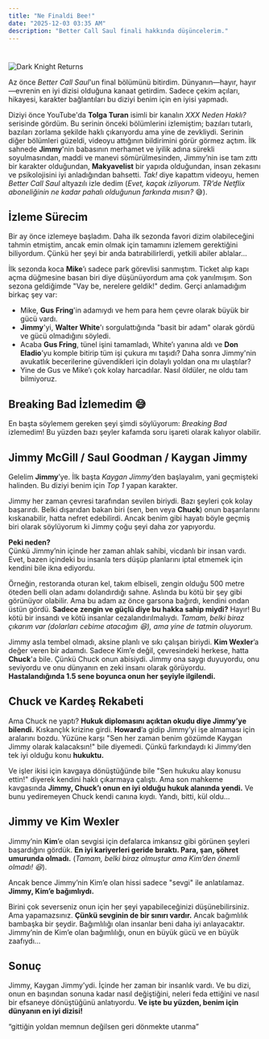 ```yaml
---
title: "Ne Finaldi Bee!"
date: "2025-12-03 03:35 AM"
description: "Better Call Saul finali hakkında düşüncelerim."
---
```

# 

![Dark Knight Returns](/images/blog/kim.jpg)


Az önce *Better Call Saul*'un final bölümünü bitirdim. Dünyanın—hayır, hayır—evrenin en iyi dizisi olduğuna kanaat getirdim. Sadece çekim açıları, hikayesi, karakter bağlantıları bu diziyi benim için en iyisi yapmadı.

Diziyi önce YouTube'da **Tolga Turan** isimli bir kanalın *XXX Neden Haklı?* serisinde gördüm. Bu serinin önceki bölümlerini izlemiştim; bazıları tutarlı, bazıları zorlama şekilde haklı çıkarıyordu ama yine de zevkliydi. Serinin diğer bölümleri güzeldi, videoyu attığının bildirimini görür görmez açtım. İlk sahnede **Jimmy**'nin babasının merhamet ve iyilik adına sürekli soyulmasından, maddi ve manevi sömürülmesinden, Jimmy’nin ise tam zıttı bir karakter olduğundan, **Makyavelist** bir yapıda olduğundan, insan zekasını ve psikolojisini iyi anladığından bahsetti. *Tak!* diye kapattım videoyu, hemen *Better Call Saul* altyazılı izle dedim (*Evet, kaçak izliyorum. TR’de Netflix aboneliğinin ne kadar pahalı olduğunun farkında mısın?* 😅). 

## İzleme Sürecim

Bir ay önce izlemeye başladım. Daha ilk sezonda favori dizim olabileceğini tahmin etmiştim, ancak emin olmak için tamamını izlemem gerektiğini biliyordum. Çünkü her şeyi bir anda batırabilirlerdi, yetkili abiler ablalar… 

İlk sezonda koca **Mike**’ı sadece park görevlisi sanmıştım. Ticket alıp kapı açma düğmesine basan biri diye düşünüyordum ama çok yanılmışım. Son sezona geldiğimde "Vay be, nerelere geldik!" dedim. Gerçi anlamadığım birkaç şey var:

- Mike, **Gus Fring**'in adamıydı ve hem para hem çevre olarak büyük bir gücü vardı. 
- **Jimmy**'yi, **Walter White**'ı sorgulattığında "basit bir adam" olarak gördü ve gücü olmadığını söyledi.
- Acaba **Gus Fring**, tünel işini tamamladı, White’ı yanına aldı ve **Don Eladio**’yu komple bitirip tüm işi çukura mı taşıdı? Daha sonra Jimmy'nin avukatlık becerilerine güvendikleri için dolaylı yoldan ona mı ulaştılar?
- Yine de Gus ve Mike’ı çok kolay harcadılar. Nasıl öldüler, ne oldu tam bilmiyoruz.

## Breaking Bad İzlemedim 😅

En başta söylemem gereken şeyi şimdi söylüyorum: *Breaking Bad* izlemedim! Bu yüzden bazı şeyler kafamda soru işareti olarak kalıyor olabilir.

## Jimmy McGill / Saul Goodman / Kaygan Jimmy

Gelelim **Jimmy**’ye. İlk başta *Kaygan Jimmy*’den başlayalım, yani geçmişteki halinden. Bu diziyi benim için *Top 1* yapan karakter.

Jimmy her zaman çevresi tarafından sevilen biriydi. Bazı şeyleri çok kolay başarırdı. Belki dışarıdan bakan biri (sen, ben veya **Chuck**) onun başarılarını kıskanabilir, hatta nefret edebilirdi. Ancak benim gibi hayatı böyle geçmiş biri olarak söylüyorum ki Jimmy çoğu şeyi daha zor yapıyordu. 

**Peki neden?**  
Çünkü Jimmy’nin içinde her zaman ahlak sahibi, vicdanlı bir insan vardı. Evet, bazen içindeki bu insanla ters düşüp planlarını iptal etmemek için kendini bile ikna ediyordu. 

Örneğin, restoranda oturan kel, takım elbiseli, zengin olduğu 500 metre öteden belli olan adamı dolandırdığı sahne. Aslında bu kötü bir şey gibi görünüyor olabilir. Ama bu adam az önce garsona bağırdı, kendini ondan üstün gördü. **Sadece zengin ve güçlü diye bu hakka sahip miydi?** Hayır! Bu kötü bir insandı ve kötü insanlar cezalandırılmalıydı. *Tamam, belki biraz çıkarım var (dolarları cebime atacağım 😆), ama yine de tatmin oluyorum.*

Jimmy asla tembel olmadı, aksine planlı ve sıkı çalışan biriydi. **Kim Wexler**’a değer veren bir adamdı. Sadece Kim’e değil, çevresindeki herkese, hatta **Chuck**'a bile. Çünkü Chuck onun abisiydi. Jimmy ona saygı duyuyordu, onu seviyordu ve onu dünyanın en zeki insanı olarak görüyordu. **Hastalandığında 1.5 sene boyunca onun her şeyiyle ilgilendi.**

## Chuck ve Kardeş Rekabeti

Ama Chuck ne yaptı? **Hukuk diplomasını açıktan okudu diye Jimmy’ye bilendi.** Kıskançlık krizine girdi. **Howard**’a gidip Jimmy’yi işe almaması için aralarını bozdu. Yüzüne karşı "Sen her zaman benim gözümde Kaygan Jimmy olarak kalacaksın!" bile diyemedi. Çünkü farkındaydı ki Jimmy’den tek iyi olduğu konu **hukuktu.**

Ve işler ikisi için kavgaya dönüştüğünde bile "Sen hukuku alay konusu ettin!" diyerek kendini haklı çıkarmaya çalıştı. Ama son mahkeme kavgasında **Jimmy, Chuck’ı onun en iyi olduğu hukuk alanında yendi.** Ve bunu yediremeyen Chuck kendi canına kıydı. Yandı, bitti, kül oldu…

## Jimmy ve Kim Wexler

Jimmy’nin **Kim**’e olan sevgisi için defalarca imkansız gibi görünen şeyleri başardığını gördük. **En iyi kariyerleri geride bıraktı. Para, şan, şöhret umurunda olmadı.** (*Tamam, belki biraz olmuştur ama Kim’den önemli olmadı! 😆*).

Ancak bence Jimmy’nin Kim’e olan hissi sadece "sevgi" ile anlatılamaz. **Jimmy, Kim’e bağımlıydı.**  

Birini çok severseniz onun için her şeyi yapabileceğinizi düşünebilirsiniz. Ama yapamazsınız. **Çünkü sevginin de bir sınırı vardır.** Ancak bağımlılık bambaşka bir şeydir. Bağımlılığı olan insanlar beni daha iyi anlayacaktır. Jimmy’nin de Kim’e olan bağımlılığı, onun en büyük gücü ve en büyük zaafıydı…

## Sonuç

Jimmy, Kaygan Jimmy'ydi. İçinde her zaman bir insanlık vardı. Ve bu dizi, onun en başından sonuna kadar nasıl değiştiğini, neleri feda ettiğini ve nasıl bir efsaneye dönüştüğünü anlatıyordu. **Ve işte bu yüzden, benim için dünyanın en iyi dizisi!**

“gittiğin yoldan memnun değilsen geri dönmekte utanma”

